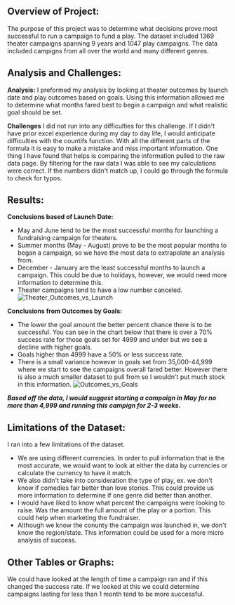 **Overview of Project:**
---
The purpose of this project was to determine what decisions prove most successful to run a campaign to fund a play. The dataset included 1369 theater campaigns spanning 9 years and 1047 play campaigns. The data included campigns from all over the world and many different genres.

**Analysis and Challenges:**
---
**Analysis:** 
I preformed my analysis by looking at theater outcomes by launch date and play outcomes based on goals. Using this information allowed me to determine what months fared best to begin a campaign and what realistic goal should be set. 

**Challenges**
I did not run into any difficulties for this challenge. If I didn't have prior excel experience during my day to day life, I would anticipate difficulties with the countifs function. With all the different parts of the formula it is easy to make a mistake and miss important information. One thing I have found that helps is comparing the information pulled to the raw data page. By filtering for the raw data I was able to see my calculations were correct. If the numbers didn't match up, I could go through the formula to check for typos. 

**Results:**
---
**Conclusions based of Launch Date:**
   - May and June tend to be the most successful months for launching a fundraising campaign for theaters. 
   - Summer months (May - August) prove to be the most popular months to began a campaign, so we have the most data to extrapolate an analysis from. 
   - December - January are the least successful months to launch a campaign. This could be due to holidays, however, we would need more information to determine this. 
   - Theater campaigns tend to have a low number canceled. 
  ![Theater_Outcomes_vs_Launch](https://user-images.githubusercontent.com/90978927/133935988-1a1d001b-7c3a-4eb3-a637-e45581598f75.png)


**Conclusions from Outcomes by Goals:**
   - The lower the goal amount the better percent chance there is to be successful. You can see in the chart below that there is over a 70% success rate for those goals set 	         for  4999 and under but we see a decline with higher goals.
   - Goals higher than 4999 have a 50% or less success rate.
   - There is a small variance however in goals set from 35,000-44,999 where we start to see the campaigns overall fared better. However there is also a much smaller dataset to                  pull from so I wouldn't put much stock in this information. 
![Outcomes_vs_Goals](https://user-images.githubusercontent.com/90978927/133936010-6fc29bea-d5ea-4e7b-af70-68ca4cde28b9.png)
  

***Based off the data, I would suggest starting a campaign in May for no more than 4,999 and running this campign for 2-3 weeks.***

**Limitations of the Dataset:**
---
I ran into a few limitations of the dataset. 
- We are using different currencies. In order to pull information that is the most accurate, we would want to look at either the data by currencies or calculate the currency to have it match. 
- We also didn't take into consideration the type of play, ex. we don't know if comedies fair better than love stories. This could provide us more information to determine if one genre did better than another. 
- I would have liked to know what percent the campaigns were looking to raise. Was the amount the full amount of the play or a portion. This could help when marketing the fundraiser.
- Although we know the conunty the campaign was launched in, we don't know the region/state. This information could be used for a more micro analysis of success. 
	
**Other Tables or Graphs:**
---
We could have looked at the length of time a campaign ran and if this changed the success rate. If we looked at this we could determine campaigns lasting for less than 1 month tend to be more successful.
